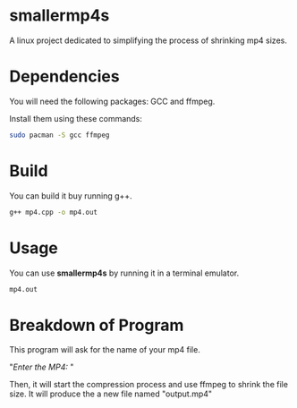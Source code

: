 # smallermp4s
A linux project dedicated to simplifying the process of shrinking mp4 sizes.

# Dependencies
You will need the following packages: GCC and ffmpeg.

Install them using these commands:
```bash
sudo pacman -S gcc ffmpeg
```

# Build
You can build it buy running g++.
```bash
g++ mp4.cpp -o mp4.out
```



# Usage
You can use **smallermp4s** by running it in a terminal emulator.
```bash
mp4.out
```

# Breakdown of Program
This program will ask for the name of your mp4 file.

"*Enter the MP4:* "

Then, it will start the compression process and use ffmpeg to shrink the file size. It will produce the a new file named "output.mp4"
